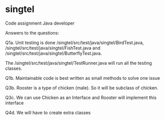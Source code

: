 # singtel

Code assignment Java developer

Answers to the questions:

Q1a. Unit testing is done /singtel/src/test/java/singtel/BirdTest.java, /singtel/src/test/java/singtel/FishTest.java and /singtel/src/test/java/singtel/ButterflyTest.java.

The /singtel/src/test/java/singtel/TestRunner.java will run all the testing classes.

Q1b. Maintainable code is best written as small methods to solve one issue


Q3b. Rooster is a type of chicken (male). So it will be subclass of chicken.

Q3c. We can use Chicken as an Interface and Rooster will implement this interface

Q4d. We will have to create extra classes



